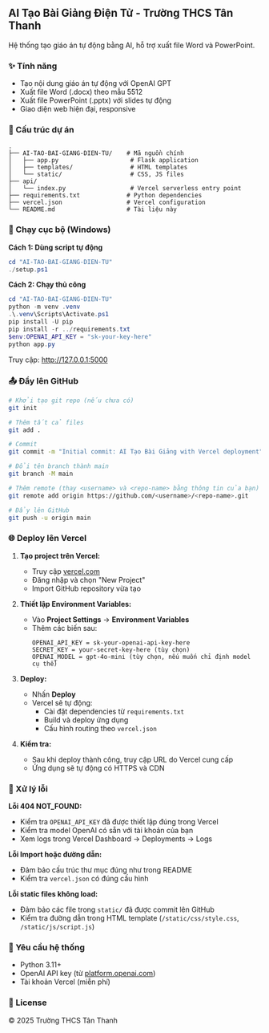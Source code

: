 ## AI Tạo Bài Giảng Điện Tử - Trường THCS Tân Thanh

Hệ thống tạo giáo án tự động bằng AI, hỗ trợ xuất file Word và PowerPoint.

### ✨ Tính năng
- Tạo nội dung giáo án tự động với OpenAI GPT
- Xuất file Word (.docx) theo mẫu 5512
- Xuất file PowerPoint (.pptx) với slides tự động
- Giao diện web hiện đại, responsive

### 📁 Cấu trúc dự án
```
.
├── AI-TAO-BAI-GIANG-DIEN-TU/    # Mã nguồn chính
│   ├── app.py                    # Flask application
│   ├── templates/                # HTML templates
│   └── static/                   # CSS, JS files
├── api/
│   └── index.py                  # Vercel serverless entry point
├── requirements.txt             # Python dependencies
├── vercel.json                  # Vercel configuration
└── README.md                    # Tài liệu này
```

### 🚀 Chạy cục bộ (Windows)

**Cách 1: Dùng script tự động**
```powershell
cd "AI-TAO-BAI-GIANG-DIEN-TU"
./setup.ps1
```

**Cách 2: Chạy thủ công**
```powershell
cd "AI-TAO-BAI-GIANG-DIEN-TU"
python -m venv .venv
.\.venv\Scripts\Activate.ps1
pip install -U pip
pip install -r ../requirements.txt
$env:OPENAI_API_KEY = "sk-your-key-here"
python app.py
```

Truy cập: http://127.0.0.1:5000

### 📤 Đẩy lên GitHub

```bash
# Khởi tạo git repo (nếu chưa có)
git init

# Thêm tất cả files
git add .

# Commit
git commit -m "Initial commit: AI Tạo Bài Giảng with Vercel deployment"

# Đổi tên branch thành main
git branch -M main

# Thêm remote (thay <username> và <repo-name> bằng thông tin của bạn)
git remote add origin https://github.com/<username>/<repo-name>.git

# Đẩy lên GitHub
git push -u origin main
```

### 🌐 Deploy lên Vercel

1. **Tạo project trên Vercel:**
   - Truy cập [vercel.com](https://vercel.com)
   - Đăng nhập và chọn "New Project"
   - Import GitHub repository vừa tạo

2. **Thiết lập Environment Variables:**
   - Vào **Project Settings** → **Environment Variables**
   - Thêm các biến sau:
     ```
     OPENAI_API_KEY = sk-your-openai-api-key-here
     SECRET_KEY = your-secret-key-here (tùy chọn)
     OPENAI_MODEL = gpt-4o-mini (tùy chọn, nếu muốn chỉ định model cụ thể)
     ```

3. **Deploy:**
   - Nhấn **Deploy**
   - Vercel sẽ tự động:
     - Cài đặt dependencies từ `requirements.txt`
     - Build và deploy ứng dụng
     - Cấu hình routing theo `vercel.json`

4. **Kiểm tra:**
   - Sau khi deploy thành công, truy cập URL do Vercel cung cấp
   - Ứng dụng sẽ tự động có HTTPS và CDN

### 🔧 Xử lý lỗi

**Lỗi 404 NOT_FOUND:**
- Kiểm tra `OPENAI_API_KEY` đã được thiết lập đúng trong Vercel
- Kiểm tra model OpenAI có sẵn với tài khoản của bạn
- Xem logs trong Vercel Dashboard → Deployments → Logs

**Lỗi Import hoặc đường dẫn:**
- Đảm bảo cấu trúc thư mục đúng như trong README
- Kiểm tra `vercel.json` có đúng cấu hình

**Lỗi static files không load:**
- Đảm bảo các file trong `static/` đã được commit lên GitHub
- Kiểm tra đường dẫn trong HTML template (`/static/css/style.css`, `/static/js/script.js`)

### 📝 Yêu cầu hệ thống
- Python 3.11+
- OpenAI API key (từ [platform.openai.com](https://platform.openai.com))
- Tài khoản Vercel (miễn phí)

### 📄 License
© 2025 Trường THCS Tân Thanh


